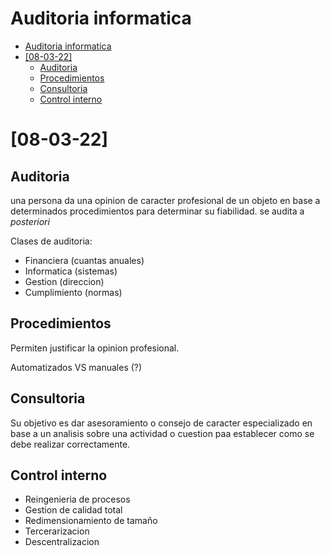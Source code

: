 # Auditoria informatica

- [Auditoria informatica](#auditoria-informatica)
- [[08-03-22]](#08-03-22)
  - [Auditoria](#auditoria)
  - [Procedimientos](#procedimientos)
  - [Consultoria](#consultoria)
  - [Control interno](#control-interno)

# [08-03-22]

## Auditoria

una persona da una opinion de caracter profesional de un objeto en base a determinados procedimientos para determinar su fiabilidad. se audita a _posteriori_

Clases de auditoria:
* Financiera (cuantas anuales)
* Informatica (sistemas)
* Gestion (direccion)
* Cumplimiento (normas)

## Procedimientos

Permiten justificar la opinion profesional. 

Automatizados VS manuales (?)

## Consultoria

Su objetivo es dar asesoramiento o consejo de caracter especializado en base a un analisis sobre una actividad o cuestion paa establecer como se debe realizar correctamente.

## Control interno

* Reingenieria de procesos
* Gestion de calidad total
* Redimensionamiento de tamaño
* Tercerarizacion
* Descentralizacion

